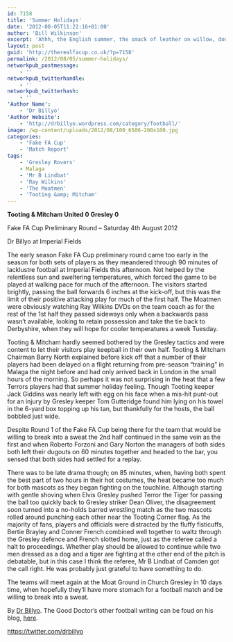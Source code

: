 ```yaml
---
id: 7158
title: 'Summer Holidays'
date: '2012-08-05T11:22:16+01:00'
author: 'Bill Wilkinson'
excerpt: 'Ahhh, the English summer, the smack of leather on willow, double-decker buses, Cliff Richardsss and some early season football? Dr Billyo visits The Thrilling Fields of Tooting.'
layout: post
guid: 'http://therealfacup.co.uk/?p=7158'
permalink: /2012/08/05/summer-holidays/
networkpub_postmessage:
    - ''
networkpub_twitterhandle:
    - ''
networkpub_twitterhash:
    - ''
'Author Name':
    - 'Dr Billyo'
'Author Website':
    - 'http://drbillyo.wordpress.com/category/football/'
image: /wp-content/uploads/2012/08/100_6506-200x100.jpg
categories:
    - 'Fake FA Cup'
    - 'Match Report'
tags:
    - 'Gresley Rovers'
    - Malaga
    - 'Mr B Lindbat'
    - 'Ray Wilkins'
    - 'The Moatmen'
    - 'Tooting &amp; Mitcham'
---
```


**Tooting &amp; Mitcham United 0 Gresley 0**

Fake FA Cup Preliminary Round – Saturday 4th August 2012

Dr Billyo at Imperial Fields

The early season Fake FA Cup preliminary round came too early in the season for both sets of players as they meandered through 90 minutes of lacklustre football at Imperial Fields this afternoon. Not helped by the relentless sun and sweltering temperatures, which forced the game to be played at walking pace for much of the afternoon. The visitors started brightly, passing the ball forwards 6 inches at the kick-off, but this was the limit of their positive attacking play for much of the first half. The Moatmen were obviously watching Ray Wilkins DVDs on the team coach as for the rest of the 1st half they passed sideways only when a backwards pass wasn’t available, looking to retain possession and take the tie back to Derbyshire, when they will hope for cooler temperatures a week Tuesday.

Tooting &amp; Mitcham hardly seemed bothered by the Gresley tactics and were content to let their visitors play keepball in their own half. Tooting &amp; Mitcham Chairman Barry North explained before kick off that a number of their players had been delayed on a flight returning from pre-season “training” in Malaga the night before and had only arrived back in London in the small hours of the morning. So perhaps it was not surprising in the heat that a few Terrors players had that summer holiday feeling. Though Tooting keeper Jack Giddins was nearly left with egg on his face when a mis-hit punt-out for an injury by Gresley keeper Tom Gutteridge found him lying on his towel in the 6-yard box topping up his tan, but thankfully for the hosts, the ball bobbled just wide.

Despite Round 1 of the Fake FA Cup being there for the team that would be willing to break into a sweat the 2nd half continued in the same vein as the first and when Roberto Forzoni and Gary Norton the managers of both sides both left their dugouts on 60 minutes together and headed to the bar, you sensed that both sides had settled for a replay.

There was to be late drama though; on 85 minutes, when, having both spent the best part of two hours in their hot costumes, the heat became too much for both mascots as they began fighting on the touchline. Although starting with gentle shoving when Elvis Gresley pushed Terror the Tiger for passing the ball too quickly back to Gresley striker Dean Oliver, the disagreement soon turned into a no-holds barred wrestling match as the two mascots rolled around punching each other near the Tooting Corner flag. As the majority of fans, players and officials were distracted by the fluffy fisticuffs, Bertie Brayley and Conner French combined well together to waltz through the Gresley defence and French slotted home, just as the referee called a halt to proceedings. Whether play should be allowed to continue while two men dressed as a dog and a tiger are fighting at the other end of the pitch is debatable, but in this case I think the referee, Mr B Lindbat of Camden got the call right. He was probably just grateful to have something to do.

The teams will meet again at the Moat Ground in Church Gresley in 10 days time, when hopefully they’ll have more stomach for a football match and be willing to break into a sweat.

By [Dr Billyo](https://twitter.com/drbillyo_). The Good Doctor’s other football writing can be foud on his blog, [here](http://drbillyo.wordpress.com/category/football/).

https://twitter.com/drbillyo